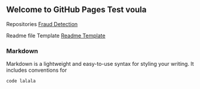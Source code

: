 ## Welcome to GitHub Pages Test voula

Repositories
 [Fraud Detection](FraudDetection.md)
 
Readme file Template
 [Readme Template](readmetemplate.md) 

### Markdown

Markdown is a lightweight and easy-to-use syntax for styling your writing. It includes conventions for

```markdown
code lalala
```
 
